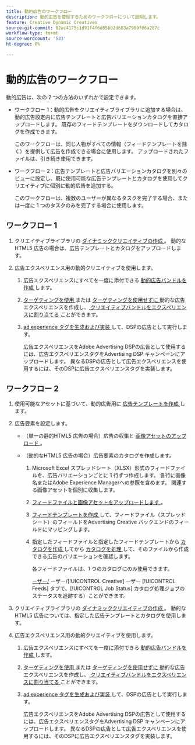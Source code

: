 ```yaml
---
title: 動的広告のワークフロー
description: 動的広告を管理するためのワークフローについて説明します。
feature: Creative Dynamic Creatives
source-git-commit: 02ac4175c1d91f4f6d65bb2d683a7909f06a287c
workflow-type: tm+mt
source-wordcount: '533'
ht-degree: 0%

---
```


# 動的広告のワークフロー

動的広告は、次の 2 つの方法のいずれかで設定できます。

* ワークフロー 1：動的広告をクリエイティブライブラリに追加する場合は、動的広告設定内に広告テンプレートと広告バリエーションカタログを直接アップロードします。 既存のフィードテンプレートをダウンロードしてカタログを作成できます。

  このワークフローは、同じ人物がすべての情報（フィードテンプレートを除く）を提供して広告を作成できる場合に使用します。 アップロードされたファイルは、引き続き使用できます。

* ワークフロー 2：広告テンプレートと広告バリエーションカタログを別々のビューに設定し、既に使用可能な広告テンプレートとカタログを使用してクリエイティブに個別に動的広告を追加する。

  このワークフローは、複数のユーザーが異なるタスクを完了する場合、または一度に 1 つのタスクのみを完了する場合に使用します。

## ワークフロー 1

1. クリエイティブライブラリの [ ダイナミッククリエイティブの作成 ](/help/creative/creative-libraries/creative-add-dynamic.md)。 動的なHTML5 広告の場合は、広告テンプレートとカタログをアップロードします。

1. 広告エクスペリエンス用の動的クリエイティブを使用します。

   1. 広告エクスペリエンスにすべてを一度に添付できる [ 動的広告バンドルを作成 ](/help/creative/creative-libraries/bundle-manage.md) します。

   1. [ ターゲティングを使用 ](/help/creative/experiences/experience-create-targeting.md) または [ ターゲティングを使用せずに ](/help/creative/experiences/experience-create-no-targeting.md) 動的な広告エクスペリエンスを作成し、[ クリエイティブバンドルをエクスペリエンスに割り当てる ](/help/creative/experiences/experience-assign-creative-bundles.md) ことができます。

   1. [ad experience タグを生成および実装 ](/help/creative/experiences/experience-tag-export.md) して、DSPの広告として実行します。

      広告エクスペリエンスをAdobe Advertising DSPの広告として使用するには、広告エクスペリエンスタグをAdvertising DSP キャンペーンにアップロードします。 異なるDSPの広告として広告エクスペリエンスを使用するには、そのDSPに広告エクスペリエンスタグを実装します。

## ワークフロー 2

1. 使用可能なアセットに基づいて、動的広告用に [ 広告テンプレートを作成 ](/help/creative/ad-templates/ad-template-manage.md) します。

1. 広告要素を設定します。

   * （単一の静的HTML5 広告の場合）広告の収集と [ 画像アセットのアップロード ](/help/creative/feeds/asset-manage.md)。

   * （動的なHTML5 広告の場合）広告要素のカタログを作成します。

      1. Microsoft Excel スプレッドシート（XLSX）形式のフィードファイルを、広告バリエーションごとに 1 行ずつ作成します。 各行に画像名またはAdobe Experience Managerへの参照を含めます。 関連する画像アセットを個別に収集します。

      1. [ フィードファイルと画像アセットをアップロードします ](/help/creative/feeds/asset-manage.md)。

      1. [ フィードテンプレートを作成 ](/help/creative/feeds/feed-template-manage.md) して、フィードファイル（スプレッドシート）のフィールドをAdvertising Creative バックエンドのフィールドにマッピングします。

      1. 指定したフィードファイルと指定したフィードテンプレートから [ カタログを作成 ](/help/creative/feeds/catalog-manage.md#feed-catalog-create) してから [ カタログを処理 ](/help/creative/feeds/catalog-manage.md#feed-catalog-process) して、そのファイルから作成できる広告のバリエーションを確認します。

         各フィードファイルは、1 つのカタログにのみ使用できます。

         [ ーザー/](/help/creative/feeds/job-status-track.md) ーザー/[!UICONTROL Creative] ーザー [!UICONTROL Feeds] タブで、[!UICONTROL Job Status] カタログ処理ジョブのステータスを追跡する）ことができます。

1. クリエイティブライブラリの [ ダイナミッククリエイティブの作成 ](/help/creative/creative-libraries/creative-add-dynamic.md)。 動的なHTML5 広告については、指定した広告テンプレートとカタログを使用します。

1. 広告エクスペリエンス用の動的クリエイティブを使用します。

   1. 広告エクスペリエンスにすべてを一度に添付できる [ 動的広告バンドルを作成 ](/help/creative/creative-libraries/bundle-manage.md) します。

   1. [ ターゲティングを使用 ](/help/creative/experiences/experience-create-targeting.md) または [ ターゲティングを使用せずに ](/help/creative/experiences/experience-create-no-targeting.md) 動的な広告エクスペリエンスを作成し、[ クリエイティブバンドルをエクスペリエンスに割り当てる ](/help/creative/experiences/experience-assign-creative-bundles.md) ことができます。

   1. [ad experience タグを生成および実装 ](/help/creative/experiences/experience-tag-export.md) して、DSPの広告として実行します。

      広告エクスペリエンスをAdobe Advertising DSPの広告として使用するには、広告エクスペリエンスタグをAdvertising DSP キャンペーンにアップロードします。 異なるDSPの広告として広告エクスペリエンスを使用するには、そのDSPに広告エクスペリエンスタグを実装します。
